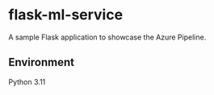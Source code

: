 # flask-ml-service
A sample Flask application to showcase the Azure Pipeline.

## Environment
Python 3.11
